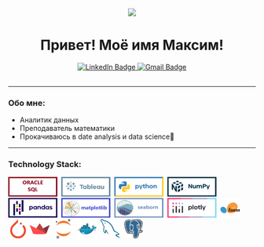 ###
<div id="header" align="center">
  <img src="https://media.giphy.com/media/M9gbBd9nbDrOTu1Mqx/giphy.gif" width="75"/>
</div>

<h1 align="center">Привет! Моё имя Максим!</h1>

<div align="center">
  <a href="https://t.me/m_ardat" target="_blank">
     <img src="https://img.shields.io/badge/Telegram-blue?logo=telegram&logoColor=white" height="25" alt="LinkedIn Badge"/>
  </a>
  <a href=mailto:ardat.maxim@gmail.com>
    <img src="https://img.shields.io/badge/gmail-gray?logo=gmail&logoColor=rad" height="25" alt="Gmail Badge"/>
  </a>
</div>

<div align="left">
  <img src="https://komarev.com/ghpvc/?username=m-ardat&style=flat-square&color=green" alt=""/>
</div>

---

### Обо мне:
- Аналитик данных
- Преподаватель математики
- Прокачиваюсь в date analysis и data science🚀

---

<div align="left">
  <h3 align="left"> Technology Stack:</h3>
  <div align="left">
    <img src="https://github.com/m-ardat/Logo/blob/main/Oracle.png" title="Oracle SQL" alt="Oracle SQL" width="100" height="40"/>&nbsp;
    <img src="https://github.com/m-ardat/Logo/blob/main/Tableau.png" title="Tableau" alt="Tableau" width="100" height="40"/>&nbsp;
    <img src="https://github.com/m-ardat/Logo/blob/main/python.png" title="Python" alt="Python" width="100" height="40"/>&nbsp;
    <img src="https://github.com/m-ardat/Logo/blob/main/NumPy.png" title="Numpy" alt="Numpy" width="100" height="40"/>&nbsp;
    <img src="https://github.com/m-ardat/Logo/blob/main/pandas.png" title="Pandas" alt="Pandas" width="100" height="40"/>&nbsp;
    <img src="https://github.com/m-ardat/Logo/blob/main/matplotlib.png" title="matplotlib" alt="matplotlib" width="100" height="40"/>&nbsp;
    <img src="https://github.com/m-ardat/Logo/blob/main/seaborn.png" title="seaborn" alt="seaborn" width="100" height="40"/>&nbsp;
    <img src="https://github.com/m-ardat/Logo/blob/main/plotly.png" title="plotly" alt="plotly" width="100" height="40"/>&nbsp;
    <img src="https://github.com/devicons/devicon/blob/master/icons/scikitlearn/scikitlearn-original.svg" title="scikitlearn" alt="scikitlearn" width="40" height="40"/>&nbsp;
    <img src="https://github.com/devicons/devicon/blob/master/icons/pytorch/pytorch-original.svg" title="pytorch" alt="pytorch" width="40" height="40"/>
    <img src="https://github.com/devicons/devicon/blob/master/icons/streamlit/streamlit-original.svg" title="streamlit" alt="streamlit" width="40" height="40"/>&nbsp;
    <img src="https://github.com/devicons/devicon/blob/master/icons/jupyter/jupyter-original.svg" title="jupyter" alt="jupyter" width="40" height="40"/>&nbsp;
    <img src="https://github.com/devicons/devicon/blob/master/icons/docker/docker-original.svg" title="docker" alt="docker" width="40" height="40"/>&nbsp;
    <img src="https://github.com/devicons/devicon/blob/master/icons/mysql/mysql-original.svg" title="mysql" alt="mysql" width="40" height="40"/>&nbsp;
    <img src="https://github.com/devicons/devicon/blob/master/icons/postgresql/postgresql-original.svg" title="postgresql" alt="postgresql" width="40" height="40"/>&nbsp;
</div>
